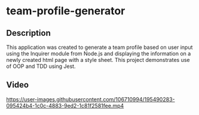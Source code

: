 # team-profile-generator

## Description

This application was created to generate a team profile based on user input using the Inquirer module from Node.js and displaying the information on a newly created html page with a style sheet. This project demonstrates use of OOP and TDD using Jest.

## Video

https://user-images.githubusercontent.com/106710994/195490283-095424b4-1c0c-4883-9ed2-1c81f2581fee.mp4
